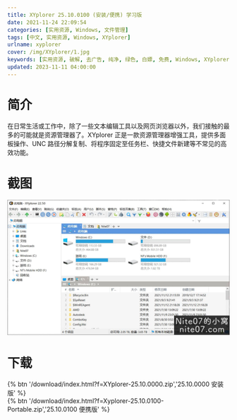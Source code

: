 ```yaml
---
title: XYplorer 25.10.0100 (安装/便携) 学习版
date: 2021-11-24 22:09:54
categories: [实用资源, Windows, 文件管理]
tags: [中文, 实用资源, Windows, XYplorer]
urlname: xyplorer
cover: /img/XYplorer/1.jpg
keywords: [实用资源, 破解, 去广告, 纯净, 绿色, 白嫖, 免费, Windows, XYplorer]
updated: 2023-11-11 04:00:00
---
```


# 简介

在日常生活或工作中，除了一些文本编辑工具以及网页浏览器以外，我们接触的最多的可能就是资源管理器了。XYplorer 正是一款资源管理器增强工具，提供多面板操作、UNC 路径分解复制、将程序固定至任务栏、快捷文件新建等不常见的高效功能。

# 截图

![](/img/XYplorer/2.jpg)

# 下载

{% btn '/download/index.html?f=XYplorer-25.10.0000.zip','25.10.0000 安装版' %}
<br>
{% btn '/download/index.html?f=Xyplorer-25.10.0100-Portable.zip','25.10.0100 便携版' %}
